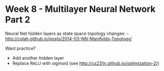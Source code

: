 # Week 8 - Multilayer Neural Network Part 2
Neural Net hidden layers as state space topology changes:
-http://colah.github.io/posts/2014-03-NN-Manifolds-Topology/

Want practice?
- Add another hidden layer 
- Replace ReLU with sigmoid (see http://cs231n.github.io/optimization-2/)
